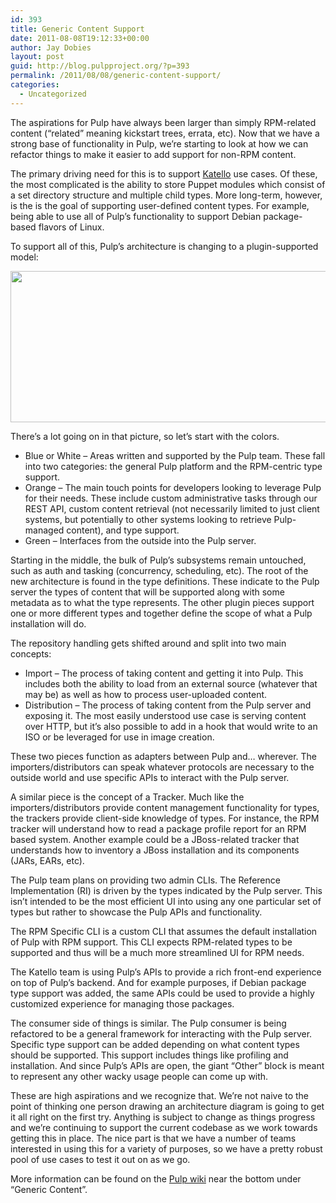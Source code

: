 ```yaml
---
id: 393
title: Generic Content Support
date: 2011-08-08T19:12:33+00:00
author: Jay Dobies
layout: post
guid: http://blog.pulpproject.org/?p=393
permalink: /2011/08/08/generic-content-support/
categories:
  - Uncategorized
---
```

The aspirations for Pulp have always been larger than simply RPM-related content (&#8220;related&#8221; meaning kickstart trees, errata, etc). Now that we have a strong base of functionality in Pulp, we&#8217;re starting to look at how we can refactor things to make it easier to add support for non-RPM content.

The primary driving need for this is to support [Katello](http://katello.org/) use cases. Of these, the most complicated is the ability to store Puppet modules which consist of a set directory structure and multiple child types. More long-term, however, is the is the goal of supporting user-defined content types. For example, being able to use all of Pulp&#8217;s functionality to support Debian package-based flavors of Linux.

To support all of this, Pulp&#8217;s architecture is changing to a plugin-supported model:

[<img src="http://website-pulp.rhcloud.com/wp-content/uploads/2011/08/pulp-arch.png" alt="" title="Pulp Architecture" width="604" height="242" class="aligncenter size-full wp-image-394" srcset="http://www.pulpproject.org/wp-content/uploads/2011/08/pulp-arch-300x120.png 300w, http://www.pulpproject.org/wp-content/uploads/2011/08/pulp-arch.png 604w" sizes="(max-width: 604px) 100vw, 604px" />](http://website-pulp.rhcloud.com/wp-content/uploads/2011/08/pulp-arch.png)

There&#8217;s a lot going on in that picture, so let&#8217;s start with the colors.

  * Blue or White &#8211; Areas written and supported by the Pulp team. These fall into two categories: the general Pulp platform and the RPM-centric type support.
  * Orange &#8211; The main touch points for developers looking to leverage Pulp for their needs. These include custom administrative tasks through our REST API, custom content retrieval (not necessarily limited to just client systems, but potentially to other systems looking to retrieve Pulp-managed content), and type support.
  * Green &#8211; Interfaces from the outside into the Pulp server.

Starting in the middle, the bulk of Pulp&#8217;s subsystems remain untouched, such as auth and tasking (concurrency, scheduling, etc). The root of the new architecture is found in the type definitions. These indicate to the Pulp server the types of content that will be supported along with some metadata as to what the type represents. The other plugin pieces support one or more different types and together define the scope of what a Pulp installation will do.

The repository handling gets shifted around and split into two main concepts:

  * Import &#8211; The process of taking content and getting it into Pulp. This includes both the ability to load from an external source (whatever that may be) as well as how to process user-uploaded content.
  * Distribution &#8211; The process of taking content from the Pulp server and exposing it. The most easily understood use case is serving content over HTTP, but it&#8217;s also possible to add in a hook that would write to an ISO or be leveraged for use in image creation.

These two pieces function as adapters between Pulp and&#8230; wherever. The importers/distributors can speak whatever protocols are necessary to the outside world and use specific APIs to interact with the Pulp server.

A similar piece is the concept of a Tracker. Much like the importers/distributors provide content management functionality for types, the trackers provide client-side knowledge of types. For instance, the RPM tracker will understand how to read a package profile report for an RPM based system. Another example could be a JBoss-related tracker that understands how to inventory a JBoss installation and its components (JARs, EARs, etc).

The Pulp team plans on providing two admin CLIs. The Reference Implementation (RI) is driven by the types indicated by the Pulp server. This isn&#8217;t intended to be the most efficient UI into using any one particular set of types but rather to showcase the Pulp APIs and functionality.

The RPM Specific CLI is a custom CLI that assumes the default installation of Pulp with RPM support. This CLI expects RPM-related types to be supported and thus will be a much more streamlined UI for RPM needs.

The Katello team is using Pulp&#8217;s APIs to provide a rich front-end experience on top of Pulp&#8217;s backend. And for example purposes, if Debian package type support was added, the same APIs could be used to provide a highly customized experience for managing those packages.

The consumer side of things is similar. The Pulp consumer is being refactored to be a general framework for interacting with the Pulp server. Specific type support can be added depending on what content types should be supported. This support includes things like profiling and installation. And since Pulp&#8217;s APIs are open, the giant &#8220;Other&#8221; block is meant to represent any other wacky usage people can come up with.

These are high aspirations and we recognize that. We&#8217;re not naive to the point of thinking one person drawing an architecture diagram is going to get it all right on the first try. Anything is subject to change as things progress and we&#8217;re continuing to support the current codebase as we work towards getting this in place. The nice part is that we have a number of teams interested in using this for a variety of purposes, so we have a pretty robust pool of use cases to test it out on as we go.

More information can be found on the [Pulp wiki](https://fedorahosted.org/pulp/) near the bottom under &#8220;Generic Content&#8221;.